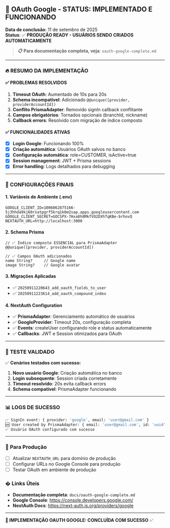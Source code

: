 ## 🎉 OAuth Google - STATUS: IMPLEMENTADO E FUNCIONANDO

**Data de conclusão**: 11 de setembro de 2025  
**Status**: ✅ **PRODUÇÃO READY - USUÁRIOS SENDO CRIADOS AUTOMATICAMENTE**

> **📋 Para documentação completa, veja**: `oauth-google-complete.md`

---

### 🔥 **RESUMO DA IMPLEMENTAÇÃO**

#### ✅ **PROBLEMAS RESOLVIDOS**
1. **Timeout OAuth**: Aumentado de 10s para 20s
2. **Schema incompatível**: Adicionado `@@unique([provider, providerAccountId])`
3. **Conflito PrismaAdapter**: Removido signIn callback conflitante
4. **Campos obrigatórios**: Tornados opcionais (branchId, nickname)
5. **Callback errors**: Resolvido com migração de índice composto

#### ✅ **FUNCIONALIDADES ATIVAS**
- [x] **Login Google**: Funcionando 100%
- [x] **Criação automática**: Usuários OAuth salvos no banco
- [x] **Configuração automática**: role=CUSTOMER, isActive=true
- [x] **Session management**: JWT + Prisma sessions
- [x] **Error handling**: Logs detalhados para debugging

---

### 🔧 **CONFIGURAÇÕES FINAIS**

#### **1. Variáveis de Ambiente (.env)**
```env
GOOGLE_CLIENT_ID=1006062875166-5j3hhda9kj60rsatpgrf5krq1k6m2sap.apps.googleusercontent.com
GOOGLE_CLIENT_SECRET=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
NEXTAUTH_URL=http://localhost:3000
```

#### **2. Schema Prisma**
```prisma
// ✅ Índice composto ESSENCIAL para PrismaAdapter
@@unique([provider, providerAccountId])

// ✅ Campos OAuth adicionados
name String?     // Google name
image String?    // Google avatar
```

#### **3. Migrações Aplicadas**
- ✅ `20250911220643_add_oauth_fields_to_user`
- ✅ `20250911223614_add_oauth_compound_index`

#### **4. NextAuth Configuration**
- ✅ **PrismaAdapter**: Gerenciamento automático de usuários
- ✅ **GoogleProvider**: Timeout 20s, configuração completa
- ✅ **Events**: createUser configurando role e status automaticamente
- ✅ **Callbacks**: JWT e Session otimizados para OAuth

---

### 🧪 **TESTE VALIDADO**

✅ **Cenários testados com sucesso:**
1. **Novo usuário Google**: Criação automática no banco
2. **Login subsequente**: Session criada corretamente
3. **Timeout resolvido**: 20s evita callback errors
4. **Schema compatível**: PrismaAdapter funcionando

---

### 📊 **LOGS DE SUCESSO**
```bash
✅ SignIn event: { provider: 'google', email: 'user@gmail.com' }
🆕 User created by PrismaAdapter: { email: 'user@gmail.com', id: 'uuid' }
✅ Usuário OAuth configurado com sucesso
```

---

### 🚀 **Para Produção**
- [ ] Atualizar `NEXTAUTH_URL` para domínio de produção
- [ ] Configurar URLs no Google Console para produção
- [ ] Testar OAuth em ambiente de produção

### � **Links Úteis**
- **Documentação completa**: `docs/oauth-google-complete.md`
- **Google Console**: https://console.developers.google.com/
- **NextAuth Docs**: https://next-auth.js.org/providers/google

---

**🎉 IMPLEMENTAÇÃO OAUTH GOOGLE: CONCLUÍDA COM SUCESSO** ✅
